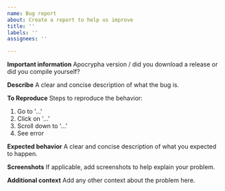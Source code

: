```yaml
---
name: Bug report
about: Create a report to help us improve
title: ''
labels: ''
assignees: ''

---
```


**Important information**
Apocrypha version / did you download a release or did you compile yourself?

**Describe**
A clear and concise description of what the bug is.

**To Reproduce**
Steps to reproduce the behavior:
1. Go to '...'
2. Click on '...'
3. Scroll down to '...'
4. See error

**Expected behavior**
A clear and concise description of what you expected to happen.

**Screenshots**
If applicable, add screenshots to help explain your problem.

**Additional context**
Add any other context about the problem here.
